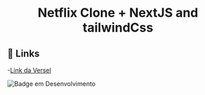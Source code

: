 <h1 align="center"> Netflix Clone + NextJS and tailwindCss </h1>

## 🔗 Links
-[Link da Versel](http://netflix-clone-tau-nine.vercel.app/)

![Badge em Desenvolvimento](http://img.shields.io/static/v1?label=STATUS&message=EM%20DESENVOLVIMENTO&color=GREEN&style=for-the-badge)
